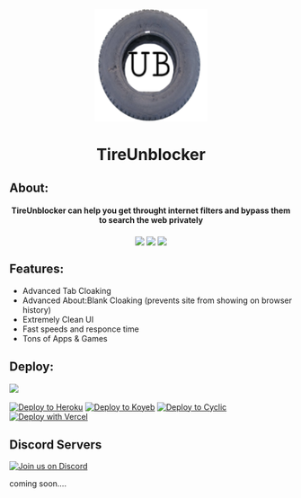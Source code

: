 <p align="center"><img src="/static/apple-touch-icon.png" height="200px" width="200px">
</p>

<h1 align="center">TireUnblocker</h1> 

## About:
<div align="center"><h4 align="center">TireUnblocker can help you get throught internet filters and bypass them to search the web privately</h3>
<a align="center" href="" alt="Made with NodeJS"><img align="center" src="https://img.shields.io/badge/Made%20with-Node.JS-6DA55F?style=for-the-badge&logo=node.js&logoColor=white"></a> 
<a align="center" href="https://github.com/wheels522/TireUnblocker/issues/" alt="GitHub issues"><img align="center" src="https://img.shields.io/github/issues/wheels522/TireUnblocker?style=for-the-badge"></a>
<a align="center" href="https://github.com/wheels522/TireUnblocker/graphs/contributors/" alt=""><img align="center" src="https://img.shields.io/github/contributors/NRZT555/GoogleRedirect?style=for-the-badge"></a>
</div>

## Features:
- Advanced Tab Cloaking
- Advanced About:Blank Cloaking (prevents site from showing on browser history)
- Extremely Clean UI
- Fast speeds and responce time
- Tons of Apps & Games

## Deploy:
<a href="https://render.com/deploy?repo=https://github.com/wheels522/TireUnblocker">
<img src="https://raw.githubusercontent.com/BinBashBanana/deploy-buttons/main/buttons/remade/render.svg"></img></a>

<a target="_blank" href="https://heroku.com/deploy/?template=https://github.com/wheels522/TirUnblocker"><img alt="Deploy to Heroku" src="https://binbashbanana.github.io/deploy-buttons/buttons/remade/heroku.svg"></a>
<a target="_blank" href="https://app.koyeb.com/deploy?type=git&repository=github.com/wheels522/TirUnblocker"><img alt="Deploy to Koyeb" src="https://binbashbanana.github.io/deploy-buttons/buttons/remade/koyeb.svg"></a>
<a target="_blank" href="https://app.cyclic.sh/api/app/deploy/wheels522/TirUnblocker"><img alt="Deploy to Cyclic" src="https://binbashbanana.github.io/deploy-buttons/buttons/remade/cyclic.svg"></a>
[![Deploy with Vercel](https://binbashbanana.github.io/deploy-buttons/buttons/remade/vercel.svg)](https://vercel.com/new/clone?repositoryurl=https://github.com/wheels522/TireUnblocker)

## Discord Servers

[![Join us on Discord](https://invidget.switchblade.xyz/dmnet?theme=dark)](https://discord.gg/dmnet)
<p>coming soon....</p>
